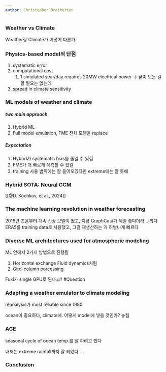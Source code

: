 ```yaml
---
author: Christopher Bretherton
---
```


### Weather vs Climate
Weather랑 Climate가 어떻게 다른가. 

### Physics-based model의 단점
1. systematic error
2. computational cost
	1. 1 simulated year/day requires 20MW electrical power
	     -> 굳이 모든 걸 할 필요는 없는데
3. spread in climate sensitivity

### ML models of weather and climate
##### two main approach
1. Hybrid ML
2. Full model emulation, FME
     전체 모델을 replace

##### Expectation
1. Hybrid가 systematic bias를 줄일 수 있길
2. FME가 더 빠르게 예측할 수 있길
3. training 사용 범위에는 잘 들어오겠다만 extreme에는 잘 못해

### Hybrid SOTA: Neural GCM
[[@D. Kochkov, et al., 2024]]

### The machine learning revolution in weather forecasting
2018년 즈음부터 계속 신상 모델이 떴고, 지금 GraphCast가 제일 좋다더라...
죄다 ERA5를 training data로 사용했고, 그걸 재생산하는 거
허벌나게 빠르다

### Diverse ML architectures used for atmospheric modeling
ML 안에서 2가지 방법으로 진행됨
1. Horizontal exchange
     Fluid dynamics처럼
2. Gird-column porcessing

Fuxi가 single GPU로 된다고? #Question 

### Adapting a weather emulator to climate modeling
reanalysis가 most reliable since 1980

ocean이 중요하다, climate에. 어떻게 model에 넣을 것인가?
놓침

### ACE
seasonal cycle of ocean temp.를 잘 하려고 했다

내꺼는 extreme rainfall까지 잘 되었다...

### Conclusion
